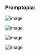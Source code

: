 ### Promptopia:

![image](https://github.com/fensken/Promptopia/assets/57618183/f2762697-0e15-44ad-89a4-e4b25a194e8d)

![image](https://github.com/fensken/Promptopia/assets/57618183/209546d7-c581-4db1-b438-59337e826e4a)

![image](https://github.com/fensken/Promptopia/assets/57618183/9c501ba5-b695-42a5-9087-249172cd2401)

![image](https://github.com/fensken/Promptopia/assets/57618183/f800830d-86cf-4b63-b50d-20264c9393ed)


